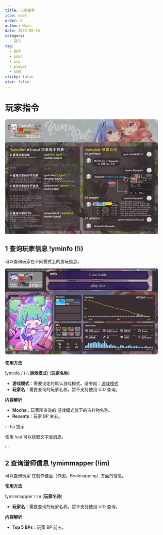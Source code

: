 ```yaml
---
title: 玩家指令
icon: user
order: 5
author: Muzi
date: 2023-08-30
category:
  - 指令
tag:
  - 指令
  - osu!
  - osu
  - player
  - 玩家
sticky: false
star: false
---
```


# 玩家指令

![玩家指令列表](img/help-player.png)

## <HopeIcon icon="circle-info"/> 1 查询玩家信息 !yminfo (!i)

可以查询玩家在不同模式上的游玩信息。

![Info 面板](img/bot-info.png)

**使用方法**

!yminfo / i (**`:`游戏模式**) (**玩家名称**)

- **游戏模式**：需要设定的默认游戏模式。请参阅：[游戏模式](./score.md#_1-修改默认游戏模式-ymmode)
- **玩家名**：需要查询的玩家名称。暂不支持使用 UID 查询。

**内容解析**

- **Mocha**：玩家所查询的 <HopeIcon icon="gamepad"/> 游戏模式旗下的吉祥物名称。
- **Recents**：玩家 BP 末五。

::: tip 提示

使用 !uui 可以获取文字版消息。

:::

## <HopeIcon icon="compass-drafting"/> 2 查询谱师信息 !ymimmapper (!im)

可以查询玩家 <HopeIcon icon="map"/> 在制作谱面（作图，Beatmapping）方面的信息。

**使用方法**

!ymimmapper / im (**玩家名称**)

- **玩家名**：需要查询的玩家名称。暂不支持使用 UID 查询。

**内容解析**

- **Top 5 BPs**：玩家 BP 前五。